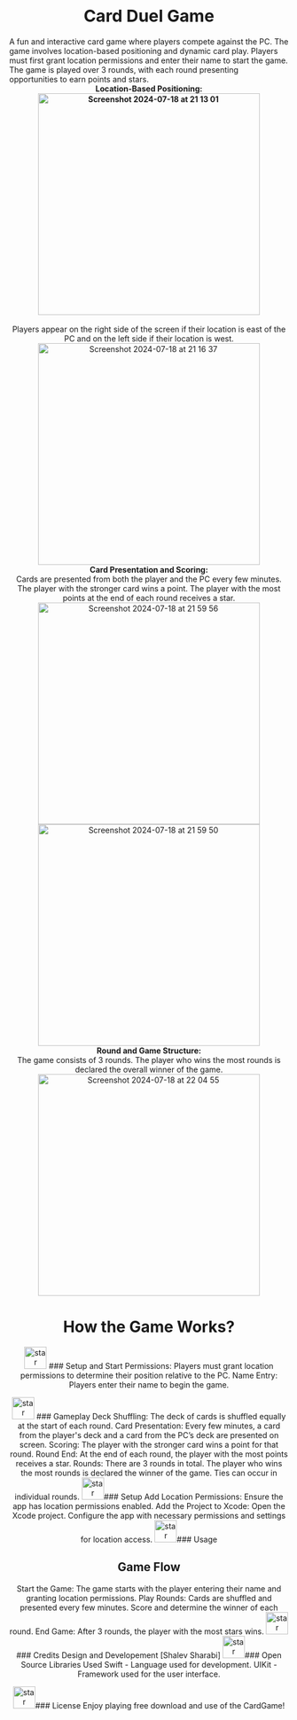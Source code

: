 <div style="text-align: center;">
    <h1 align="center" style="font-size: 30px;">Card Duel Game</h1>
</div>
A fun and interactive card game where players compete against the PC. The game involves location-based positioning and dynamic card play. Players must first grant location permissions and enter their name to start the game. The game is played over 3 rounds, with each round presenting opportunities to earn points and stars.
<div align="center">
    <b>
        Location-Based Positioning:
        <br>
        <img width="400" alt="Screenshot 2024-07-18 at 21 13 01" src="https://github.com/user-attachments/assets/039ef93c-c7b6-41cf-a6b9-3e5d23f1ab76">
        <br>
    </b>
    <br>
    Players appear on the right side of the screen if their location is east of the PC and on the left side if their location is west.
    <br>
   <img width="400" alt="Screenshot 2024-07-18 at 21 16 37" src="https://github.com/user-attachments/assets/9c385581-7ea9-42f3-804e-afe855ca8d8c">
    <br>
    <b>
        Card Presentation and Scoring:</b>
    <br>
    Cards are presented from both the player and the PC every few minutes. The player with the stronger card wins a point. The player with the most points at the end of each round receives a star.
    <br>
    <img width="400" alt="Screenshot 2024-07-18 at 21 59 56" src="https://github.com/user-attachments/assets/871b3a50-1983-4c11-a6c5-779e3264c6f3">
    <img width="400" alt="Screenshot 2024-07-18 at 21 59 50" src="https://github.com/user-attachments/assets/93721874-285d-4aae-95ac-f239862c1bdc">
    <br>
    <b>
        Round and Game Structure:</b>
    <br>
    The game consists of 3 rounds. The player who wins the most rounds is declared the overall winner of the game.
    <br>
    <img width="400" alt="Screenshot 2024-07-18 at 22 04 55" src="https://github.com/user-attachments/assets/4ff77308-9820-4084-b729-19940a83ae08">

# How the Game Works?
<img width="40" alt="star" src="https://github.com/user-attachments/assets/1af04b45-dbbd-4661-953c-4acba787bf8d"> ### Setup and Start
  Permissions: Players must grant location permissions to determine their position relative to the PC.
  Name Entry: Players enter their name to begin the game.

   <img width="40" alt="star" src="https://github.com/user-attachments/assets/1af04b45-dbbd-4661-953c-4acba787bf8d"> ### Gameplay
  Deck Shuffling: The deck of cards is shuffled equally at the start of each round.
  Card Presentation: Every few minutes, a card from the player's deck and a card from the PC’s deck are presented on screen.
  Scoring: The player with the stronger card wins a point for that round.
  Round End: At the end of each round, the player with the most points receives a star.
  Rounds: There are 3 rounds in total. The player who wins the most rounds is declared the winner of the game. Ties can occur in individual rounds.
   <img width="40" alt="star" src="https://github.com/user-attachments/assets/1af04b45-dbbd-4661-953c-4acba787bf8d">### Setup
  Add Location Permissions: Ensure the app has location permissions enabled.
  Add the Project to Xcode:
  Open the Xcode project.
  Configure the app with necessary permissions and settings for location access.
   <img width="40" alt="star" src="https://github.com/user-attachments/assets/1af04b45-dbbd-4661-953c-4acba787bf8d">### Usage
  ## Game Flow
  Start the Game: The game starts with the player entering their name and granting location permissions.
  Play Rounds: Cards are shuffled and presented every few minutes. Score and determine the winner of each round.
  End Game: After 3 rounds, the player with the most stars wins.
   <img width="40" alt="star" src="https://github.com/user-attachments/assets/1af04b45-dbbd-4661-953c-4acba787bf8d">### Credits
Design and Developement
  [Shalev Sharabi]
   <img width="40" alt="star" src="https://github.com/user-attachments/assets/1af04b45-dbbd-4661-953c-4acba787bf8d">### Open Source Libraries Used
  Swift - Language used for development.
  UIKit - Framework used for the user interface.

   <img width="40" alt="star" src="https://github.com/user-attachments/assets/1af04b45-dbbd-4661-953c-4acba787bf8d">### License
  Enjoy playing free download and use of the CardGame!
  
</div>

